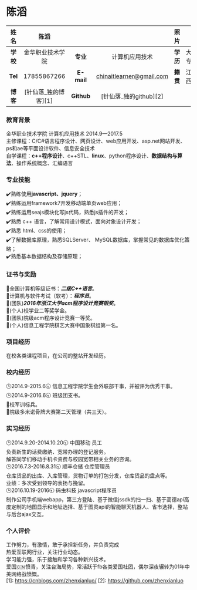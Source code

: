 # 陈滔  

| 姓名 | 陈滔 | | | 照片 | |
| :---: | :---: | :---: | :---: | :---: | :---: |
| **学校** | 金华职业技术学院 | **专业** | 计算机应用技术 | **学历** | 大专 |
| **Tel** | 17855867266 | **E-mail** | chinaitlearner@gmail.com | **籍贯** | 江西 |
| **博客** | [针仙落_独的博客][1] | **Github** | [针仙落_独的github][2] |

### 教育背景
金华职业技术学院   计算机应用技术        2014.9—2017.5  
主修课程：C/C#语言程序设计、网页设计、web应用开发、asp.net网站开发、ps和ae等平面设计软件、信息安全技术  
自学课程：**c++程序设计**、c++STL、**linux**、python程序设计、**数据结构与算法**、操作系统概念、汇编语言  

### 专业技能
:heavy_check_mark:熟练使用**javascript、jquery**；  
:heavy_check_mark:熟练运用framework7开发移动端单页web应用；  
:heavy_check_mark:熟练运用seajs模块化写js代码，熟悉js插件的开发；  
:heavy_check_mark:熟悉 c++ 语言，了解常用设计模式，面向对象设计开发；  
:heavy_check_mark:熟悉 html、css的使用；  
:heavy_check_mark:了解数据库原理，熟悉SQLServer、 MySQL数据库，掌握常见的数据库优化策略；  
:heavy_check_mark:熟悉基本数据结构及存储原理；  

### 证书与奖励
:muscle:全国计算机等级证书：***二级C++语言***。  
:muscle:计算机与软件考试（软考）：***程序员***。  
:dancers:(团队)***2016年浙江大学acm程序设计竞赛银奖***。  
:runner:(个人)校学业二等奖学金。  
:dancers:(团队)院级acm程序设计竞赛一等奖。  
:runner:(个人)信息工程学院棋艺大赛中国象棋组第一名。  

### 项目经历
在校各类课程项目，在公司的整站开发经历。  

### 校内经历
:clock3:2014.9-2015.6:clock930: 信息工程学院学生会外联部干事，并被评为优秀干事。  
:clock3:2014.9-2016.6:clock930: 班级团支书。  
:eyes:校军训标兵。  
:eyes:院级多米诺骨牌大赛第二天管理（共三天）。  

### 实习经历
:clock3:2014.9.20-2014.10.20:clock930:   中国移动   员工  
负责新生的话费缴纳、宽带办理的登记服务。  
解答同学们移动手机卡资费与校园宽带相关业务的咨询。  
:clock3:2016.7.3-2016.8.31:clock930:     顺丰仓储   仓库管理员  
仓库货品的出库、入库管理，货物订单的打包分发，仓库货品的盘点等。  
业绩：多次受到领导的表扬与挽留。  
:clock3:2016.10.19-2016:clock930:     码虫科技   javascript程序员  
制作公司手机端webapp，第三方登陆、基于微信jssdk的扫一扫、基于高德api高度定制的地图显示和地址选择、基于图灵api的智能聊天机器人、省市选择，整站与后台ajax交互。  

### 个人评价
工作努力，有激情，敢于承担新任务，并负责完成  
热爱互联网行业，关注行业动态。  
学习能力强，乐于接触和学习各种新兴技术。  
爱国:cn:愤青，关注台海局势，常活跃于fb各类爱国社团，偶尔深夜辗转为01年中美网络战愤慨。  
[1]: https://cnblogs.com/zhenxianluo/
[2]: https://github.com/zhenxianluo


